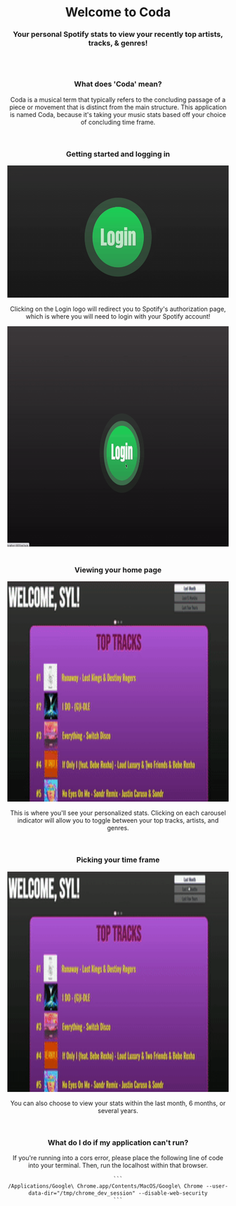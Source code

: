 <div align="center">
  <h1>Welcome to Coda</h1>
  <h3>Your personal Spotify stats to view your recently top artists, tracks, &amp; genres!</h3>
  
  <br />
  <br />
  
  <div>
    <h3>What does 'Coda' mean?</h3>
    <p>Coda is a musical term that typically refers to the concluding passage of a piece or movement that is distinct from the main structure. This application is named Coda, because it's taking your music stats based off your choice of concluding time frame.</p>
  </div>
  
  <br />
  
  <div>
    <h3>Getting started and logging in</h3>
    <div style="display:block;text-align:center">
      <img src="client/public/Login.gif" alt="login logo" style="height:300px;width:550px">
    </div>
    <p>Clicking on the Login logo will redirect you to Spotify's authorization page, which is where you will need to login with your Spotify account!</p>
    <div style="display:block;text-align:center">
      <img src="client/public/SpotifyAcc.gif" alt="Spotify Account Login Page" style="height:500px;width:800px">
    </div>
  </div>
  
  <br />

  <div>
    <h3> Viewing your home page </h3>
    <div style="display:block;text-align:center">
      <img src="client/public/HomePage.gif" alt="home page" style="height:500px;width:800px">
    </div>
    <p>This is where you'll see your personalized stats. Clicking on each carousel indicator will allow you to toggle between your top tracks, artists, and genres.</p>
  </div>

  <br />

  <div>
    <h3> Picking your time frame </h3>
    <div style="display:block;text-align:center">
      <img src="client/public/Data.gif" alt="toggling between your time frames" style="height:500px;width:800px">
    </div>
    <p>You can also choose to view your stats within the last month, 6 months, or several years.</p>
  </div>

  <br />

  <div>
    <h3>What do I do if my application can't run?</h3>
    <p>If you're running into a cors error, please place the following line of code into your terminal. Then, run the localhost within that browser.</p>
    
    ```
    /Applications/Google\ Chrome.app/Contents/MacOS/Google\ Chrome --user-data-dir="/tmp/chrome_dev_session" --disable-web-security
    ```
    
  </div>
</div>
